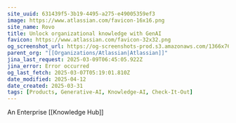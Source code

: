 ```yaml
---
site_uuid: 631439f5-3b19-4495-a275-e49005359ef3
image: https://www.atlassian.com/favicon-16x16.png
site_name: Rovo
title: Unlock organizational knowledge with GenAI
favicon: https://www.atlassian.com/favicon-32x32.png
og_screenshot_url: https://og-screenshots-prod.s3.amazonaws.com/1366x768/80/false/73c4578da1dbc727ab4322cca9c1046f0621ab1cc7c7962a36caf6c68e607d9f.jpeg
parent_org: "[[Organizations/Atlassian|Atlassian]]"
jina_last_request: 2025-03-09T06:45:05.922Z
jina_error: Error occurred
og_last_fetch: 2025-03-07T05:19:01.810Z
date_modified: 2025-04-12
date_created: 2025-03-31
tags: [Products, Generative-AI, Knowledge-AI, Check-It-Out]
---
```




























An Enterprise [[Knowledge Hub]]

